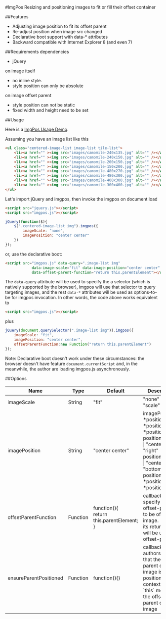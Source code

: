 #ImgPos
Resizing and positioning images to fit or fill their offset container

##Features
+ Adjusting image position to fit its offset parent
+ Re-adjust position when image src changed
+ Declarative boot support with data-* attributes
+ Backward compatible with Internet Explorer 8 (and even 7)

##Requirements
dependencies

+ jQuery

on image itself

+ no inline style.
+ style position can only be absolute

on image offset parent

+ style position can not be static
+ fixed width and height need to be set

##Usage

Here is a [ImgPos Usage Demo](https://fuweichin.github.io/imgpos/demo/demo.html).

Assuming you have an image list like this
```html
<ul class="centered-image-list image-list tile-list">
    <li><a href="" ><img src="images/camomile-240x135.jpg" alt="" /></a></li>
    <li><a href="" ><img src="images/camomile-240x150.jpg" alt="" /></a></li>
    <li><a href="" ><img src="images/camomile-200x150.jpg" alt="" /></a></li>
    <li><a href="" ><img src="images/camomile-150x200.jpg" alt="" /></a></li>
    <li><a href="" ><img src="images/camomile-480x270.jpg" alt="" /></a></li>
    <li><a href="" ><img src="images/camomile-480x300.jpg" alt="" /></a></li>
    <li><a href="" ><img src="images/camomile-400x300.jpg" alt="" /></a></li>
    <li><a href="" ><img src="images/camomile-300x400.jpg" alt="" /></a></li>
</ul>
```
Let's import jQuery and imgpos, then invoke the imgpos on document load
```html
<script src="jquery.js"></script>
<script src="imgpos.js"></script>
```

```javascript
jQuery(function($){
	$(".centered-image-list img").imgpos({
    	imageScale: "none",
        imagePosition: "center center"
    })
});
```
or, use the declarative boot:
```html
<script src="imgpos.js" data-query=".image-list img"
			data-image-scale="fit" data-image-position="center center"
			data-offset-parent-function="return this.parentElement"></script>
```
The `data-query` attribute will be used to specify the a selector (which is natively supported by the browser), imgpos will use that selector to query targeting images, and the rest `data-*` attributes will be used as options-to-be for imgpos invocation.
In other words, the code above works equivalent to
```html
<script src="imgpos.js"></script>
```
plus
```javascript
jQuery(document.querySelector(".image-list img")).imgpos({
	imageScale: "fit",
	imagePosition: "center center",
    offsetParentFunction:new Function("return this.parentElement")
});
```
Note: Declarative boot doesn't work under these circumstances: the browser doesn't have feature `document.currentScript` and, in the meanwhile, the author are loading imgpos.js asynchronously.

##Options
<table>
<thead>
	<tr>
		<th>Name</th>
		<th>Type</th>
		<th>Default</th>
		<th>Description</th>
	</tr>
</thead>
<tbody>
	<tr>
		<td>imageScale</td>
		<td>String</td>
		<td>"fit"</td>
		<td>"none" | "fit" | "scale"</td>
	</tr>
	<tr>
		<td>imagePosition</td>
		<td>String</td>
		<td>"center center"</td>
		<td>imagePosition: *positionX* *positionY* | *positionXOrY*<br/>
		positionX: "left" | "center" | "right"<br/>
		positionY: "top" | "center" | "bottom"<br/>
		positionXOrY: *positionX* | *positionX*
		</td>
	</tr>
	<tr>
		<td>offsetParentFunction</td>
		<td>Function</td>
		<td>function(){<br />return this.parentElement;<br />}</td>
		<td>callback to specify the offset-parent to be of each image.<br />its return-value will be used as offset-parent</td>
	</tr>
	<tr>
		<td>ensureParentPositioned</td>
		<td>Function</td>
		<td>function(){}</td>
		<td>callback to let authors ensure that the offset-parent of each image is positioned<br/>
		contextual `this` means the offset-parent of each image</td>
	</tr>
</tbody>
</table>

